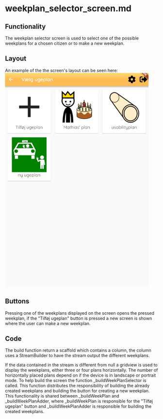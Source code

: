 # weekplan_selector_screen.md

## Functionality
The weekplan selector screen is used to select one of the possible weekplans for a chosen citizen or to make a new weekplan. 

## Layout
An example of the the screen's layout can be seen here:
![Layout of screen](../pictures/weekplan_selector_screen.PNG)


## Buttons
Pressing one of the weekplans displayed on the screen opens the pressed weekplan, if the "Tilføj ugeplan" button is pressed a new screen is shown where the user can make a new weekplan.


## Code
The build function return a scaffold which contains a column, the column uses a StreamBuilder to have the stream output the different weekplans. 

If the data contained in the stream is different from null a gridview is used to display the weekplans, either three or four plans horizontally. The number of horizontally placed plans depend on if the device is in landscape or portrait mode. To help build the screen the function _buildWeekPlanSelector is called. This function distributes the responsibility of building the already created weekplans and building the button for creating a new weekplan. This functionality is shared between _buildWeekPlan and _buildWeekPlanAdder, where _buildWeekPlan is responsible for the "Tilføj ugeplan" button and _buildWeekPlanAdder is responsible for building the created weekplans.


